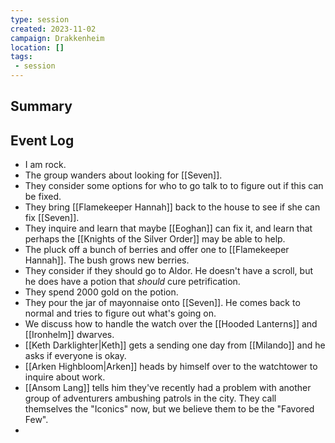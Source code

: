 ```yaml
---
type: session
created: 2023-11-02
campaign: Drakkenheim
location: []
tags:
 - session
---
```



## Summary

## Event Log

- I am rock.
- The group wanders about looking for [[Seven]].
- They consider some options for who to go talk to to figure out if this can be fixed.
- They bring [[Flamekeeper Hannah]] back to the house to see if she can fix [[Seven]].
- They inquire and learn that maybe [[Eoghan]] can fix it, and learn that perhaps the [[Knights of the Silver Order]] may be able to help.
- The pluck off a bunch of berries and offer one to [[Flamekeeper Hannah]]. The bush grows new berries.
- They consider if they should go to Aldor. He doesn't have a scroll, but he does have a potion that *should* cure petrification.
- They spend 2000 gold on the potion.
- They pour the jar of mayonnaise onto [[Seven]]. He comes back to normal and tries to figure out what's going on.
- We discuss how to handle the watch over the [[Hooded Lanterns]] and [[Ironhelm]] dwarves.
- [[Keth Darklighter|Keth]] gets a sending one day from [[Milando]] and he asks if everyone is okay.
- [[Arken Highbloom|Arken]] heads by himself over to the watchtower to inquire about work.
- [[Ansom Lang]] tells him they've recently had a problem with another group of adventurers ambushing patrols in the city.  They call themselves the "Iconics" now, but we believe them to be the "Favored Few".
- 
